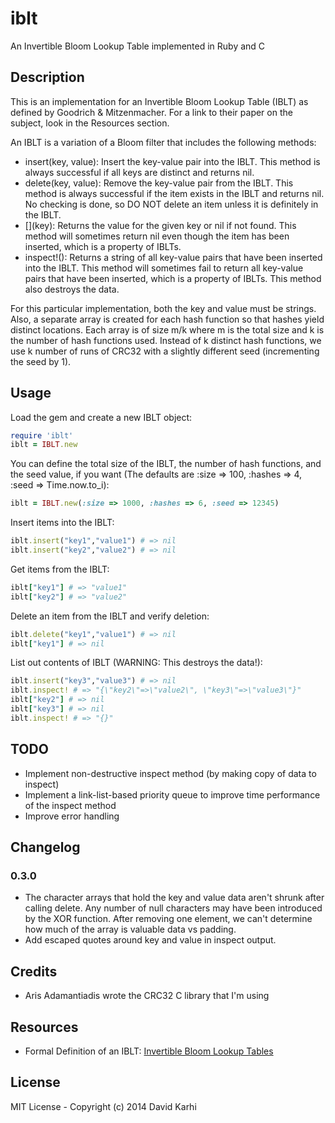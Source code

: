 # iblt

An Invertible Bloom Lookup Table implemented in Ruby and C

## Description

This is an implementation for an Invertible Bloom Lookup Table (IBLT) as defined by Goodrich & Mitzenmacher. For a link to their paper on the subject, look in the Resources section.

An IBLT is a variation of a Bloom filter that includes the following methods:

- insert(key, value): Insert the key-value pair into the IBLT. This method is always successful if all keys are distinct and returns nil.
- delete(key, value): Remove the key-value pair from the IBLT. This method is always successful if the item exists in the IBLT and returns nil. No checking is done, so DO NOT delete an item unless it is definitely in the IBLT. 
- \[\](key): Returns the value for the given key or nil if not found. This method will sometimes return nil even though the item has been inserted, which is a property of IBLTs.
- inspect!(): Returns a string of all key-value pairs that have been inserted into the IBLT. This method will sometimes fail to return all key-value pairs that have been inserted, which is a property of IBLTs. This method also destroys the data.  

For this particular implementation, both the key and value must be strings. Also, a separate array is created for each hash function so that hashes yield distinct locations. Each array is of size m/k where m is the total size and k is the number of hash functions used. Instead of k distinct hash functions, we use k number of runs of CRC32 with a slightly different seed (incrementing the seed by 1).  

## Usage

Load the gem and create a new IBLT object:

```ruby
require 'iblt'
iblt = IBLT.new
```

You can define the total size of the IBLT, the number of hash functions, and the seed value, if you want (The defaults are :size => 100, :hashes => 4, :seed => Time.now.to_i):

```ruby
iblt = IBLT.new(:size => 1000, :hashes => 6, :seed => 12345)
```

Insert items into the IBLT:

```ruby
iblt.insert("key1","value1") # => nil
iblt.insert("key2","value2") # => nil
```

Get items from the IBLT:

```ruby
iblt["key1"] # => "value1"
iblt["key2"] # => "value2"
```

Delete an item from the IBLT and verify deletion:

```ruby
iblt.delete("key1","value1") # => nil
iblt["key1"] # => nil
```

List out contents of IBLT (WARNING: This destroys the data!):

```ruby
iblt.insert("key3","value3") # => nil
iblt.inspect! # => "{\"key2\"=>\"value2\", \"key3\"=>\"value3\"}"
iblt["key2"] # => nil
iblt["key3"] # => nil
iblt.inspect! # => "{}"
```

## TODO

- Implement non-destructive inspect method (by making copy of data to inspect)
- Implement a link-list-based priority queue to improve time performance of the inspect method
- Improve error handling

## Changelog

### 0.3.0

- The character arrays that hold the key and value data aren't shrunk after calling delete. Any number of null characters may have been introduced by the XOR function. After removing one element, we can't determine how much of the array is valuable data vs padding.  
- Add escaped quotes around key and value in inspect output.

## Credits

- Aris Adamantiadis wrote the CRC32 C library that I'm using

## Resources

- Formal Definition of an IBLT: [Invertible Bloom Lookup Tables](http://arxiv.org/pdf/1101.2245.pdf)

## License

MIT License - Copyright (c) 2014 David Karhi
